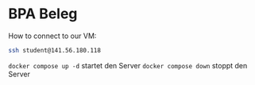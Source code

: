 # BPA Beleg

How to connect to our VM: 

```sh
ssh student@141.56.180.118
```

`docker compose up -d` startet den Server
`docker compose down` stoppt den Server